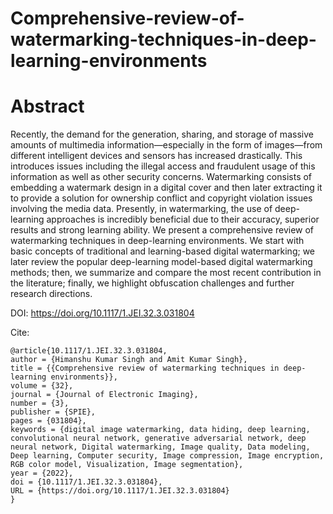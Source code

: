 # Comprehensive-review-of-watermarking-techniques-in-deep-learning-environments

# Abstract
Recently, the demand for the generation, sharing, and storage of massive amounts of multimedia information—especially in the form of images—from different intelligent devices and sensors has increased drastically. This introduces issues including the illegal access and fraudulent usage of this information as well as other security concerns. Watermarking consists of embedding a watermark design in a digital cover and then later extracting it to provide a solution for ownership conflict and copyright violation issues involving the media data. Presently, in watermarking, the use of deep-learning approaches is incredibly beneficial due to their accuracy, superior results and strong learning ability. We present a comprehensive review of watermarking techniques in deep-learning environments. We start with basic concepts of traditional and learning-based digital watermarking; we later review the popular deep-learning model-based digital watermarking methods; then, we summarize and compare the most recent contribution in the literature; finally, we highlight obfuscation challenges and further research directions.

DOI: https://doi.org/10.1117/1.JEI.32.3.031804

Cite:
```
@article{10.1117/1.JEI.32.3.031804,
author = {Himanshu Kumar Singh and Amit Kumar Singh},
title = {{Comprehensive review of watermarking techniques in deep-learning environments}},
volume = {32},
journal = {Journal of Electronic Imaging},
number = {3},
publisher = {SPIE},
pages = {031804},
keywords = {digital image watermarking, data hiding, deep learning, convolutional neural network, generative adversarial network, deep neural network, Digital watermarking, Image quality, Data modeling, Deep learning, Computer security, Image compression, Image encryption, RGB color model, Visualization, Image segmentation},
year = {2022},
doi = {10.1117/1.JEI.32.3.031804},
URL = {https://doi.org/10.1117/1.JEI.32.3.031804}
}
```

